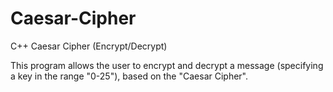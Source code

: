 # Caesar-Cipher
C++ Caesar Cipher (Encrypt/Decrypt)

This program allows the user to encrypt and decrypt a message (specifying a key in the range "0-25"), based on the "Caesar Cipher".
